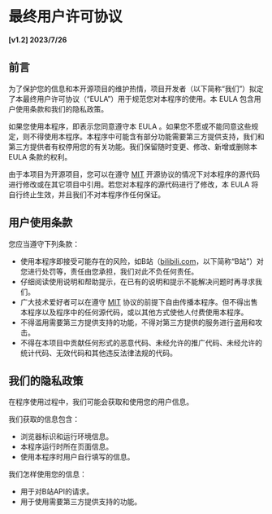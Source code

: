 # 最终用户许可协议

**[v1.2] 2023/7/26**

## 前言

为了保护您的信息和本开源项目的维护热情，项目开发者（以下简称“我们”）拟定了本最终用户许可协议（“EULA”）用于规范您对本程序的使用。本 EULA 包含用户使用条款和我们的隐私政策。

如果您使用本程序，即表示您同意遵守本 EULA 。如果您不愿或不能同意这些规定，则不得使用本程序。本程序中可能含有部分功能需要第三方提供支持，我们和第三方提供者有权停用您的有关功能。我们保留随时变更、修改、新增或删除本 EULA 条款的权利。

由于本项目为开源项目，您可以在遵守 [MIT](https://github.com/andywang425/BLTH/blob/master/LICENSE) 开源协议的情况下对本程序的源代码进行修改或在其它项目中引用。若您对本程序的源代码进行了修改，本 EULA 将自行终止生效，并且我们不对本程序作任何保证。

## 用户使用条款

您应当遵守下列条款：

- 使用本程序即接受可能存在的风险，如B站（[bilibili.com](https://bilibili.com)，以下简称“B站”）对您进行处罚等，责任由您承担，我们对此不负任何责任。
- 仔细阅读使用说明和帮助提示，在已有的说明和提示不能解决问题时再寻求我们。
- 广大技术爱好者可以在遵守 [MIT](https://github.com/andywang425/BLTH/blob/master/LICENSE) 协议的前提下自由传播本程序。但不得出售本程序以及程序中的任何源代码，或以其他方式使他人付费使用本程序。
- 不得滥用需要第三方提供支持的功能，不得对第三方提供的服务进行盗用和攻击。
- 不得在本项目中贡献任何形式的恶意代码、未经允许的推广代码、未经允许的统计代码、无效代码和其他违反法律法规的代码。

## 我们的隐私政策

在程序使用过程中，我们可能会获取和使用您的用户信息。

我们获取的信息包含：

- 浏览器标识和运行环境信息。
- 本程序运行时所在页面信息。
- 使用本程序时用户自行填写的信息。

我们怎样使用您的信息：

- 用于对B站API的请求。
- 用于使用需要第三方提供支持的功能。

